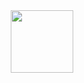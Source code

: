 <div id="header" align="center">
  <img src="https://media0.giphy.com/media/v1.Y2lkPTc5MGI3NjExeTVsNnF2OG5rYnhrcnVhNGxid2xkeW53aDFqMmp6aG1iZnI1aDljZiZlcD12MV9pbnRlcm5hbF9naWZfYnlfaWQmY3Q9Zw/bJ4TVNYNUympPgcpem/giphy.gif" width="100"/>
</div>